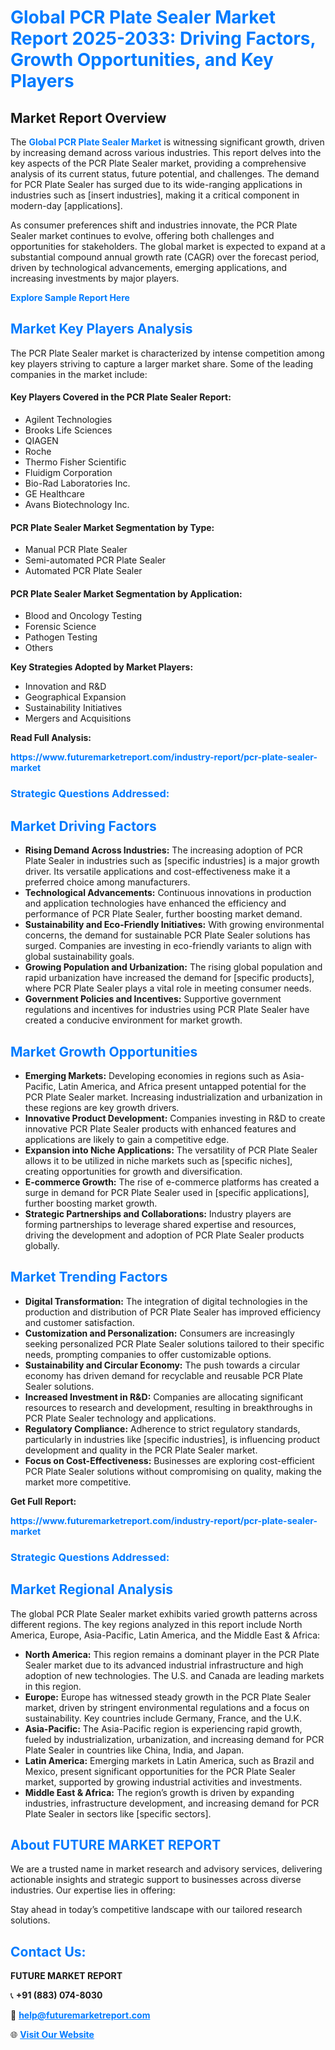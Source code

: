 <h1 style="color: #007BFF;">Global PCR Plate Sealer Market Report 2025-2033: Driving Factors, Growth Opportunities, and Key Players</h1>

<section id="overview">
<h2>Market Report Overview</h2>
<p>The <a href="https://www.futuremarketreport.com/industry-report/pcr-plate-sealer-market" style="color: #007BFF; text-decoration: none;"><strong>Global PCR Plate Sealer Market</strong></a> is witnessing significant growth, driven by increasing demand across various industries. This report delves into the key aspects of the PCR Plate Sealer market, providing a comprehensive analysis of its current status, future potential, and challenges. The demand for PCR Plate Sealer has surged due to its wide-ranging applications in industries such as [insert industries], making it a critical component in modern-day [applications].</p>
<p>As consumer preferences shift and industries innovate, the PCR Plate Sealer market continues to evolve, offering both challenges and opportunities for stakeholders. The global market is expected to expand at a substantial compound annual growth rate (CAGR) over the forecast period, driven by technological advancements, emerging applications, and increasing investments by major players.</p>
</section>

<section id="overview">
<p><a href="https://www.futuremarketreport.com/request-sample/reportId=79829" style="color: #007BFF; text-decoration: none;"><strong>Explore Sample Report Here</strong></a></p>
</section>

<section id="key-players">
<h2 style="color: #007BFF;">Market Key Players Analysis</h2>
<p>The PCR Plate Sealer market is characterized by intense competition among key players striving to capture a larger market share. Some of the leading companies in the market include:</p>
<h4>Key Players Covered in the PCR Plate Sealer Report:</h4>
<ul><li>Agilent Technologies</li><li>Brooks Life Sciences</li><li>QIAGEN</li><li>Roche</li><li>Thermo Fisher Scientific</li><li>Fluidigm Corporation</li><li>Bio-Rad Laboratories Inc.</li><li>GE Healthcare</li><li>Avans Biotechnology Inc.</li></ul>
<h4>PCR Plate Sealer Market Segmentation by Type:</h4>
<ul><li>Manual PCR Plate Sealer</li><li>Semi-automated PCR Plate Sealer</li><li>Automated PCR Plate Sealer</li></ul>

<h4>PCR Plate Sealer Market Segmentation by Application:</h4>
<ul><li>Blood and Oncology Testing</li><li>Forensic Science</li><li>Pathogen Testing</li><li>Others</li></ul>
<p><strong>Key Strategies Adopted by Market Players:</strong></p>
<ul>
<li>Innovation and R&D</li>
<li>Geographical Expansion</li>
<li>Sustainability Initiatives</li>
<li>Mergers and Acquisitions</li>
</ul>
</section>

<section>
<p><strong>Read Full Analysis: </strong></p><a href="https://www.futuremarketreport.com/industry-report/pcr-plate-sealer-market" style="color: #007BFF; text-decoration: none;"><strong>https://www.futuremarketreport.com/industry-report/pcr-plate-sealer-market</strong></a>
<h3 style="color: #007BFF;">Strategic Questions Addressed:</h3>
</section>

<section id="driving-factors">
<h2 style="color: #007BFF;">Market Driving Factors</h2>
<ul>
<li><strong>Rising Demand Across Industries:</strong> The increasing adoption of PCR Plate Sealer in industries such as [specific industries] is a major growth driver. Its versatile applications and cost-effectiveness make it a preferred choice among manufacturers.</li>
<li><strong>Technological Advancements:</strong> Continuous innovations in production and application technologies have enhanced the efficiency and performance of PCR Plate Sealer, further boosting market demand.</li>
<li><strong>Sustainability and Eco-Friendly Initiatives:</strong> With growing environmental concerns, the demand for sustainable PCR Plate Sealer solutions has surged. Companies are investing in eco-friendly variants to align with global sustainability goals.</li>
<li><strong>Growing Population and Urbanization:</strong> The rising global population and rapid urbanization have increased the demand for [specific products], where PCR Plate Sealer plays a vital role in meeting consumer needs.</li>
<li><strong>Government Policies and Incentives:</strong> Supportive government regulations and incentives for industries using PCR Plate Sealer have created a conducive environment for market growth.</li>
</ul>
</section>

<section id="growth-opportunities">
<h2 style="color: #007BFF;">Market Growth Opportunities</h2>
<ul>
<li><strong>Emerging Markets:</strong> Developing economies in regions such as Asia-Pacific, Latin America, and Africa present untapped potential for the PCR Plate Sealer market. Increasing industrialization and urbanization in these regions are key growth drivers.</li>
<li><strong>Innovative Product Development:</strong> Companies investing in R&D to create innovative PCR Plate Sealer products with enhanced features and applications are likely to gain a competitive edge.</li>
<li><strong>Expansion into Niche Applications:</strong> The versatility of PCR Plate Sealer allows it to be utilized in niche markets such as [specific niches], creating opportunities for growth and diversification.</li>
<li><strong>E-commerce Growth:</strong> The rise of e-commerce platforms has created a surge in demand for PCR Plate Sealer used in [specific applications], further boosting market growth.</li>
<li><strong>Strategic Partnerships and Collaborations:</strong> Industry players are forming partnerships to leverage shared expertise and resources, driving the development and adoption of PCR Plate Sealer products globally.</li>
</ul>
</section>

<section id="trending-factors">
<h2 style="color: #007BFF;">Market Trending Factors</h2>
<ul>
<li><strong>Digital Transformation:</strong> The integration of digital technologies in the production and distribution of PCR Plate Sealer has improved efficiency and customer satisfaction.</li>
<li><strong>Customization and Personalization:</strong> Consumers are increasingly seeking personalized PCR Plate Sealer solutions tailored to their specific needs, prompting companies to offer customizable options.</li>
<li><strong>Sustainability and Circular Economy:</strong> The push towards a circular economy has driven demand for recyclable and reusable PCR Plate Sealer solutions.</li>
<li><strong>Increased Investment in R&D:</strong> Companies are allocating significant resources to research and development, resulting in breakthroughs in PCR Plate Sealer technology and applications.</li>
<li><strong>Regulatory Compliance:</strong> Adherence to strict regulatory standards, particularly in industries like [specific industries], is influencing product development and quality in the PCR Plate Sealer market.</li>
<li><strong>Focus on Cost-Effectiveness:</strong> Businesses are exploring cost-efficient PCR Plate Sealer solutions without compromising on quality, making the market more competitive.</li>
</ul>
</section>

<section>
<p><strong>Get Full Report: </strong></p><a href="https://www.futuremarketreport.com/industry-report/pcr-plate-sealer-market" style="color: #007BFF; text-decoration: none;"><strong>https://www.futuremarketreport.com/industry-report/pcr-plate-sealer-market</strong></a>
<h3 style="color: #007BFF;">Strategic Questions Addressed:</h3>
</section>


<section id="regional-analysis">
<h2 style="color: #007BFF;">Market Regional Analysis</h2>
<p>The global PCR Plate Sealer market exhibits varied growth patterns across different regions. The key regions analyzed in this report include North America, Europe, Asia-Pacific, Latin America, and the Middle East & Africa:</p>
<ul>
<li><strong>North America:</strong> This region remains a dominant player in the PCR Plate Sealer market due to its advanced industrial infrastructure and high adoption of new technologies. The U.S. and Canada are leading markets in this region.</li>
<li><strong>Europe:</strong> Europe has witnessed steady growth in the PCR Plate Sealer market, driven by stringent environmental regulations and a focus on sustainability. Key countries include Germany, France, and the U.K.</li>
<li><strong>Asia-Pacific:</strong> The Asia-Pacific region is experiencing rapid growth, fueled by industrialization, urbanization, and increasing demand for PCR Plate Sealer in countries like China, India, and Japan.</li>
<li><strong>Latin America:</strong> Emerging markets in Latin America, such as Brazil and Mexico, present significant opportunities for the PCR Plate Sealer market, supported by growing industrial activities and investments.</li>
<li><strong>Middle East & Africa:</strong> The region’s growth is driven by expanding industries, infrastructure development, and increasing demand for PCR Plate Sealer in sectors like [specific sectors].</li>
</ul>
</section>

<footer>
<h2 style="color: #007BFF;">About FUTURE MARKET REPORT</h2>
<p>We are a trusted name in market research and advisory services, delivering actionable insights and strategic support to businesses across diverse industries. Our expertise lies in offering:</p>

<p>Stay ahead in today’s competitive landscape with our tailored research solutions.</p>

<h2 style="color: #007BFF;">Contact Us:</h2>
<p><strong>FUTURE MARKET REPORT</strong></p>
<p>📞 <strong>+91 (883) 074-8030</strong></p>
<p>📧 <strong><a href="mailto:help@futuremarketreport.com" style="color: #007BFF;">help@futuremarketreport.com</a></strong></p>
<p>🌐 <strong><a href="https://www.futuremarketreport.com/" style="color: #007BFF;">Visit Our Website</a></strong></p>
</footer>